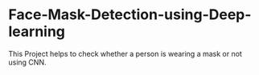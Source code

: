 # Face-Mask-Detection-using-Deep-learning
This Project helps to check whether a person is wearing a mask or not using CNN.
